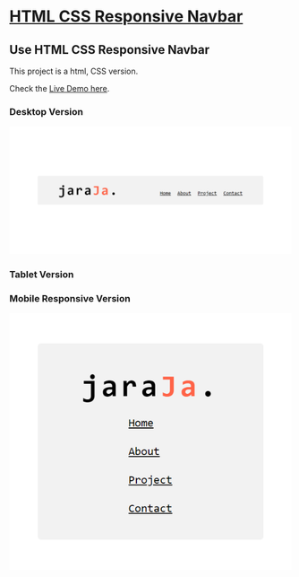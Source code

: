 # [HTML CSS Responsive Navbar](https://sajjadsadiq.github.io/single-page-new-page/)


## Use HTML CSS Responsive Navbar

This project is a html, CSS version.

Check the [Live Demo here](https://sajjadsadiq.github.io/single-page-new-page/).

### Desktop Version
![](desktop.png)

### Tablet Version

### Mobile Responsive Version
![](mobile.png)